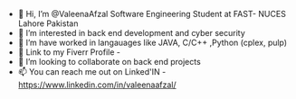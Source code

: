 - 👋 Hi, I’m @ValeenaAfzal Software Engineering Student at FAST- NUCES Lahore Pakistan
- 👀 I’m interested in back end development and cyber security
- 🌱 I’m have worked in langauages like JAVA, C/C++ ,Python (cplex, pulp)
- 🌱 Link to my Fiverr Profile - 
- 💞️ I’m looking to collaborate on back end projects 
- 📫 You can reach me out on Linked'IN - https://www.linkedin.com/in/valeenaafzal/


